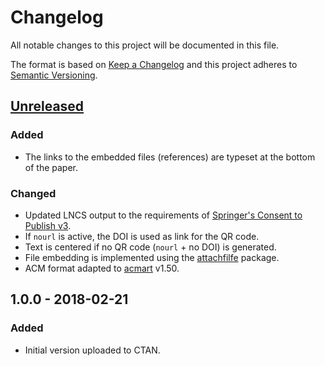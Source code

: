 # Changelog
All notable changes to this project will be documented in this file.

The format is based on [Keep a Changelog](http://keepachangelog.com/en/1.0.0/)
and this project adheres to [Semantic Versioning](http://semver.org/spec/v2.0.0.html).

## [Unreleased]

### Added
- The links to the embedded files (references) are typeset at the bottom of the paper.

### Changed
- Updated LNCS output to the requirements of [Springer's Consent to Publish v3](http://resource-cms.springer.com/springer-cms/rest/v1/content/731196/data/v3).
- If `nourl` is active, the DOI is used as link for the QR code.
- Text is centered if no QR code (`nourl` + no DOI) is generated.
- File embedding is implemented using the [attachfilfe](https://ctan.org/pkg/attachfile) package.
- ACM format adapted to [acmart](https://github.com/borisveytsman/acmart) v1.50.

## 1.0.0 - 2018-02-21

### Added
- Initial version uploaded to CTAN.

[Unreleased]: https://github.com/adbrucker/authorarchive/compare/v1.0.0...HEAD
[1.1.0]: https://github.com/adbrucker/authorarchive/compare/v1.0.0...v1.1.0
